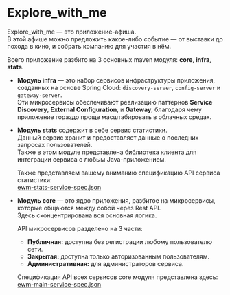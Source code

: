# Explore_with_me

Explore_with_me — это приложение-афиша.  
В этой афише можно предложить какое-либо событие — от выставки до похода в кино, и собрать компанию для участия в нём.

Всего приложение разбито на 3 основных maven модуля: **core**, **infra**, **stats**.

- **Модуль infra** — это набор сервисов инфраструктуры приложения,
  созданных на основе Spring Cloud: `discovery-server`, `config-server` и `gateway-server`.  
  Эти микросервисы обеспечивают реализацию паттернов **Service Discovery**, **External Configuration**, и **Gateway**,
  благодаря чему приложение гораздо проще масштабировать в облачных средах.

- **Модуль stats** содержит в себе сервис статистики.  
  Данный сервис хранит и предоставляет данные о последних запросах пользователей.  
  Также в этом модуле представлена библиотека клиента для интеграции сервиса с любым Java-приложением.

  Также представляем вашему вниманию спецификацию API сервиса статистики:  
  [ewm-stats-service-spec.json](ewm-stats-service-spec.json)

- **Модуль core** — это ядро приложения, разбитое на микросервисы, которые общаются между собой через Rest API.  
  Здесь сконцентрирована вся основная логика.

  API микросервисов разделено на 3 части:
    - **Публичная:** доступна без регистрации любому пользователю сети.
    - **Закрытая:** доступна только авторизованным пользователям.
    - **Административная:** для администраторов сервиса.

  Спецификация API всех сервисов core модуля представлена здесь:  
  [ewm-main-service-spec.json](ewm-main-service-spec.json)